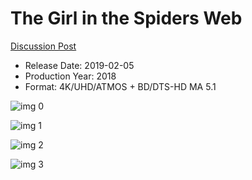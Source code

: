 # The Girl in the Spiders Web

[Discussion Post](https://www.avsforum.com/threads/bass-eq-for-filtered-movies.2995212/post-57519750)

* Release Date: 2019-02-05
* Production Year: 2018
* Format: 4K/UHD/ATMOS + BD/DTS-HD MA 5.1

![img 0](https://i.imgur.com/ZX0N5zH.jpg)

![img 1](https://i.imgur.com/nJsQKFT.jpg)

![img 2](https://i.imgur.com/pQUmZdk.jpg)

![img 3](https://i.imgur.com/vvQOBuw.jpg)

